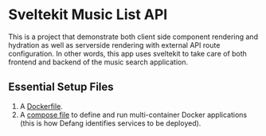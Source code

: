 # Sveltekit Music List API

This is a project that demonstrate both client side component rendering and hydration as well as serverside rendering with external API route configuration. In other words, this app uses sveltekit to take care of both frontend and backend of the music search application.

## Essential Setup Files

1. A <a href="https://docs.docker.com/develop/develop-images/dockerfile_best-practices/">Dockerfile</a>.
2. A <a href="https://docs.defang.io/docs/concepts/compose">compose file</a> to define and run multi-container Docker applications (this is how Defang identifies services to be deployed).
